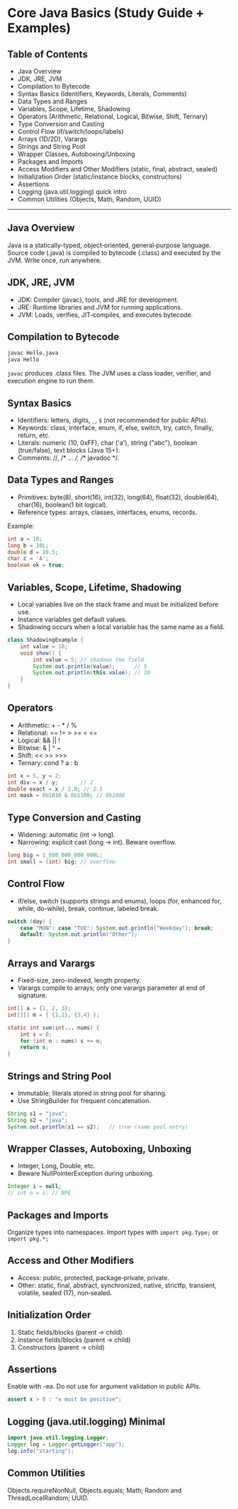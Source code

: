 # Core Java Basics (Study Guide + Examples)

## Table of Contents
- Java Overview
- JDK, JRE, JVM
- Compilation to Bytecode
- Syntax Basics (Identifiers, Keywords, Literals, Comments)
- Data Types and Ranges
- Variables, Scope, Lifetime, Shadowing
- Operators (Arithmetic, Relational, Logical, Bitwise, Shift, Ternary)
- Type Conversion and Casting
- Control Flow (if/switch/loops/labels)
- Arrays (1D/2D), Varargs
- Strings and String Pool
- Wrapper Classes, Autoboxing/Unboxing
- Packages and Imports
- Access Modifiers and Other Modifiers (static, final, abstract, sealed)
- Initialization Order (static/instance blocks, constructors)
- Assertions
- Logging (java.util.logging) quick intro
- Common Utilities (Objects, Math, Random, UUID)

---

## Java Overview
Java is a statically-typed, object‑oriented, general‑purpose language. Source code (.java) is compiled to bytecode (.class) and executed by the JVM. Write once, run anywhere.

## JDK, JRE, JVM
- JDK: Compiler (javac), tools, and JRE for development.
- JRE: Runtime libraries and JVM for running applications.
- JVM: Loads, verifies, JIT‑compiles, and executes bytecode.

## Compilation to Bytecode
```bash
javac Hello.java
java Hello
```
`javac` produces .class files. The JVM uses a class loader, verifier, and execution engine to run them.

## Syntax Basics
- Identifiers: letters, digits, `_`, `$` (not recommended for public APIs).
- Keywords: class, interface, enum, if, else, switch, try, catch, finally, return, etc.
- Literals: numeric (10, 0xFF), char ('a'), string ("abc"), boolean (true/false), text blocks (Java 15+).
- Comments: //, /* ... */, /** javadoc */.

## Data Types and Ranges
- Primitives: byte(8), short(16), int(32), long(64), float(32), double(64), char(16), boolean(1 bit logical).
- Reference types: arrays, classes, interfaces, enums, records.

Example:
```java
int a = 10;
long b = 10L;
double d = 10.5;
char c = 'A';
boolean ok = true;
```

## Variables, Scope, Lifetime, Shadowing
- Local variables live on the stack frame and must be initialized before use.
- Instance variables get default values.
- Shadowing occurs when a local variable has the same name as a field.
```java
class ShadowingExample {
    int value = 10;
    void show() {
        int value = 5; // shadows the field
        System.out.println(value);      // 5
        System.out.println(this.value); // 10
    }
}
```

## Operators
- Arithmetic: + - * / %
- Relational: == != > >= < <=
- Logical: && || !
- Bitwise: & | ^ ~
- Shift: << >> >>>
- Ternary: cond ? a : b
```java
int x = 5, y = 2;
int div = x / y;       // 2
double exact = x / 2.0; // 2.5
int mask = 0b1010 & 0b1100; // 0b1000
```

## Type Conversion and Casting
- Widening: automatic (int → long).
- Narrowing: explicit cast (long → int). Beware overflow.
```java
long big = 1_000_000_000_000L;
int small = (int) big; // overflow
```

## Control Flow
- if/else, switch (supports strings and enums), loops (for, enhanced for, while, do-while), break, continue, labeled break.
```java
switch (day) {
    case "MON": case "TUE": System.out.println("Weekday"); break;
    default: System.out.println("Other");
}
```

## Arrays and Varargs
- Fixed-size, zero-indexed, length property.
- Varargs compile to arrays; only one varargs parameter at end of signature.
```java
int[] a = {1, 2, 3};
int[][] m = { {1,2}, {3,4} };

static int sum(int... nums) {
    int s = 0;
    for (int n : nums) s += n;
    return s;
}
```

## Strings and String Pool
- Immutable; literals stored in string pool for sharing.
- Use StringBuilder for frequent concatenation.
```java
String s1 = "java";
String s2 = "java";
System.out.println(s1 == s2);   // true (same pool entry)
```

## Wrapper Classes, Autoboxing, Unboxing
- Integer, Long, Double, etc.
- Beware NullPointerException during unboxing.
```java
Integer i = null;
// int n = i; // NPE
```

## Packages and Imports
Organize types into namespaces. Import types with `import pkg.Type;` or `import pkg.*;`

## Access and Other Modifiers
- Access: public, protected, package‑private, private.
- Other: static, final, abstract, synchronized, native, strictfp, transient, volatile, sealed (17), non‑sealed.

## Initialization Order
1) Static fields/blocks (parent → child)  
2) Instance fields/blocks (parent → child)  
3) Constructors (parent → child)

## Assertions
Enable with -ea. Do not use for argument validation in public APIs.
```java
assert x > 0 : "x must be positive";
```

## Logging (java.util.logging) Minimal
```java
import java.util.logging.Logger;
Logger log = Logger.getLogger("app");
log.info("starting");
```

## Common Utilities
Objects.requireNonNull, Objects.equals; Math; Random and ThreadLocalRandom; UUID.
